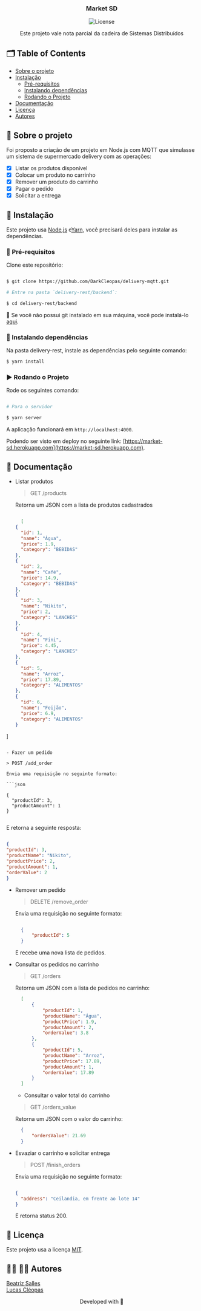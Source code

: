 <p align="center">

  <h3 align="center">Market SD</h3>

<p align="center">
  <img src="https://img.shields.io/static/v1?label=Lincense&message=MIT&color=0000ff " alt="License" />
</p>

<p align="center">
    Este projeto vale nota parcial da cadeira de Sistemas Distribuídos
    <br />
  </p>
</p>

<!-- TABLE OF CONTENTS -->
## 🗂 Table of Contents

* [Sobre o projeto](#book-sobre-o-projeto)
* [Instalação](#bricks-instalação)
  * [Pré-requisitos](#construction-pre-requisitos)
  * [Instalando dependências](#construction-instalando-dependencias)
  * [Rodando o Projeto](#arrow_forward-rodando-o-projeto)
* [Documentação](#bookmark_tabs-documentacao)
* [Licença](#page_facing_up-licença)
* [Autores](#woman_technologist-man_technologist-autores)

## :book: Sobre o projeto

Foi proposto a criação de um projeto em Node.js com MQTT que simulasse um sistema de supermercado delivery com as operações:  

  - [x] Listar os produtos disponível
  - [x] Colocar um produto no carrinho
  - [x] Remover um produto do carrinho
  - [x] Pagar o pedido
  - [x] Solicitar a entrega

## :bricks: Instalação

Este projeto usa [Node.js](https://nodejs.org/en/) e[Yarn](https://yarnpkg.com), você precisará deles para instalar as dependências.

### :construction: Pré-requisitos

Clone este repositório:
```bash

$ git clone https://github.com/DarkCleopas/delivery-mqtt.git

# Entre na pasta `delivery-rest/backend`:

$ cd delivery-rest/backend
```

🚨 Se você não possui git instalado em sua máquina, você pode instalá-lo [aqui](https://git-scm.com/downloads).


### :construction: Instalando dependências

Na pasta delivery-rest, instale as dependências pelo seguinte comando:

```bash
$ yarn install
```

### :arrow_forward: Rodando o Projeto

Rode os seguintes comando:

```bash

# Para o servidor

$ yarn server

```

A aplicação funcionará em `http://localhost:4000`.

Podendo ser visto em deploy no seguinte link: [https://market-sd.herokuapp.com](https://market-sd.herokuapp.com).
## :bookmark_tabs: Documentação

- Listar produtos
  
  > GET /products

  Retorna um JSON com a lista de produtos cadastrados

  ```json

	[
  {
    "id": 1,
    "name": "Água",
    "price": 1.9,
    "category": "BEBIDAS"
  },
  {
    "id": 2,
    "name": "Café",
    "price": 14.9,
    "category": "BEBIDAS"
  },
  {
    "id": 3,
    "name": "Nikito",
    "price": 2,
    "category": "LANCHES"
  },
  {
    "id": 4,
    "name": "Fini",
    "price": 4.45,
    "category": "LANCHES"
  },
  {
    "id": 5,
    "name": "Arroz",
    "price": 17.89,
    "category": "ALIMENTOS"
  },
  {
    "id": 6,
    "name": "Feijão",
    "price": 6.9,
    "category": "ALIMENTOS"
  }
]

  ```

- Fazer um pedido
  
  > POST /add_order

  Envia uma requisição no seguinte formato:

  ```json

{
    "productId": 3,
    "productAmount": 1
}
	
  ```

  E retorna a seguinte resposta:

  ```json

{
  "productId": 3,
  "productName": "Nikito",
  "productPrice": 2,
  "productAmount": 1,
  "orderValue": 2
}

  ```
- Remover um pedido

  > DELETE /remove_order

  Envia uma requisição no seguinte formato:

  ```json

    {
        "productId": 5
    }

  ```

  E recebe uma nova lista de pedidos.

- Consultar os pedidos no carrinho

  > GET /orders

  Retorna um JSON com a lista de pedidos no carrinho:

  ```json
    [
        {
            "productId": 1,
            "productName": "Água",
            "productPrice": 1.9,
            "productAmount": 2,
            "orderValue": 3.8
        },
        {
            "productId": 5,
            "productName": "Arroz",
            "productPrice": 17.89,
            "productAmount": 1,
            "orderValue": 17.89
        }
    ]

  ```

  - Consultar o valor total do carrinho

  > GET /orders_value

  Retorna um JSON com o valor do carrinho:

  ```json
    {
        "ordersValue": 21.69
    }

  ```

- Esvaziar o carrinho e solicitar entrega

  > POST /finish_orders

  Envia uma requisição no seguinte formato:

  ```json

  {
    "address": "Ceilandia, em frente ao lote 14"
  }

  ```

  E retorna status 200.


## :page_facing_up: Licença

Este projeto usa a licença [MIT](https://github.com/3salles/user-crud/blob/main/LICENSE).

## :woman_technologist: :man_technologist: Autores

[Beatriz Salles](https://github.com/3salles)
<br/>
[Lucas Cléopas](https://github.com/DarkCleopas)



<p align="center">Developed with 💜</p>
